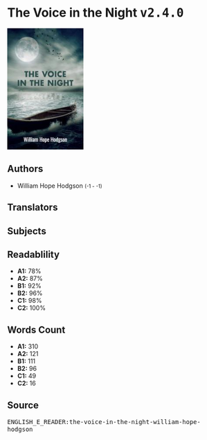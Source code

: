 # The Voice in the Night <kbd>v2.4.0</kbd>

![](./cover.medium.jpg "")

## Authors


 - William Hope Hodgson <small>(-1 - -1)</small>

## Translators



## Subjects



## Readablility


 - **A1:** 78%
 - **A2:** 87%
 - **B1:** 92%
 - **B2:** 96%
 - **C1:** 98%
 - **C2:** 100%

## Words Count


 - **A1:** 310
 - **A2:** 121
 - **B1:** 111
 - **B2:** 96
 - **C1:** 49
 - **C2:** 16

## Source


<kbd>ENGLISH_E_READER:the-voice-in-the-night-william-hope-hodgson</kbd>
